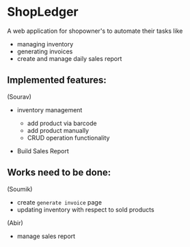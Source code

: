 # ShopLedger

A web application for shopowner's to automate their tasks like

- managing inventory
- generating invoices
- create and manage daily sales report

## Implemented features:

(Sourav)

- inventory management
  - add product via barcode
  - add product manually
  - CRUD operation functionality
  
- Build Sales Report

## Works need to be done:

(Soumik)

- create `generate invoice` page
- updating inventory with respect to sold products

(Abir)

- manage sales report
